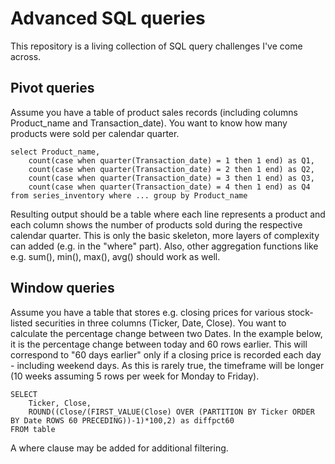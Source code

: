 # Advanced SQL queries

This repository is a living collection of SQL query challenges I've come across.

## Pivot queries

Assume you have a table of product sales records (including columns Product_name and Transaction_date). You want to know how many products were sold per calendar quarter.

    select Product_name,
        count(case when quarter(Transaction_date) = 1 then 1 end) as Q1,
        count(case when quarter(Transaction_date) = 2 then 1 end) as Q2, 
        count(case when quarter(Transaction_date) = 3 then 1 end) as Q3, 
        count(case when quarter(Transaction_date) = 4 then 1 end) as Q4
    from series_inventory where ... group by Product_name

Resulting output should be a table where each line represents a product and each column shows the number of products sold during the respective calendar quarter. This is only the basic skeleton, more layers of complexity can added (e.g. in the "where" part). Also, other aggregation functions like e.g. sum(), min(), max(), avg() should work as well.

## Window queries

Assume you have a table that stores e.g. closing prices for various stock-listed securities in three columns (Ticker, Date, Close). You want to calculate the percentage change between two Dates. In the example below, it is the percentage change between today and 60 rows earlier. This will correspond to "60 days earlier" only if a closing price is recorded each day - including weekend days. As this is rarely true, the timeframe will be longer (10 weeks assuming 5 rows per week for Monday to Friday).

    SELECT 
        Ticker, Close, 
        ROUND((Close/(FIRST_VALUE(Close) OVER (PARTITION BY Ticker ORDER BY Date ROWS 60 PRECEDING))-1)*100,2) as diffpct60
    FROM table 

A where clause may be added for additional filtering.
